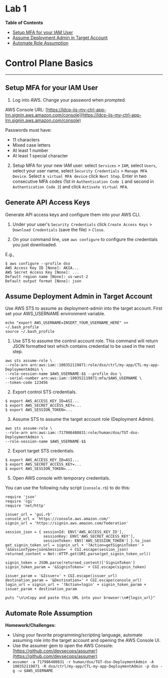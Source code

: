 # Lab 1

**Table of Contents**

- [Setup MFA for your IAM User](##setup-mfa-for-your-iam-user)
- [Assume Deployment Admin in Target Account](##assume-deployment-admin-in-target-account)
- [Automate Role Assumption](##automate-role-assumption)

# Control Plane Basics

---

## Setup MFA for your IAM User

1. Log into AWS. Change your password when prompted.

 AWS Console URL: [https://ldcp-iis-my-ctrl-app-lrn.signin.aws.amazon.com/console](https://ldcp-iis-my-ctrl-app-lrn.signin.aws.amazon.com/console)

 Passwords must have:

 - 11 characters
 - Mixed case letters
 - At least 1 number
 - At least 1 special character

2. Setup MFA for your new IAM user: select `Services` > `IAM`, select `Users`, select your user name, select `Security Credentials` > `Manage MFA Device`. Select `A virtual MFA device` click `Next Step`. Enter in two consecutive MFA codes (1st in `Authentication Code 1` and second in `Authentication Code 2`) and click `Activate Virtual MFA`.

## Generate API Access Keys

Generate API access keys and configure them into your AWS CLI.

1. Under your user's `Security Credentials` click `Create Access Keys` > `Download Credentials` (save the file) > `Close`.

2. On your command line, use `aws configure` to configure the credentials you just downloaded.

 E.g.,
 ```
$ aws configure --profile dso
AWS Access Key ID [None]: AKIA...
AWS Secret Access Key [None]: ...
Default region name [None]: us-west-2
Default output format [None]: json
 ```

## Assume Deployment Admin in Target Account

Use AWS STS to assume as deployment-admin into the target account. First set your AWS_USERNAME environment variable.

```
echo "export AWS_USERNAME=INSERT_YOUR_USERNAME_HERE" >> ~/.bash_profile
source ~/.bash_profile
```

1. Use STS to assume the control account role. This command will return JSON formatted text which contains credential to be used in the next step.

 ```
aws sts assume-role \
--role-arn arn:aws:iam::100352119871:role/dso/ctrl/my-app/CTL-my-app-DeploymentAdmin \
--role-session-name $AWS_USERNAME-$$ --profile dso \
--serial-number arn:aws:iam::100352119871:mfa/$AWS_USERNAME \
--token-code 123456
 ```

2. Export control STS credentials.

 ```
$ export AWS_ACCESS_KEY_ID=ASI...
$ export AWS_SECRET_ACCESS_KEY=...
$ export AWS_SESSION_TOKEN=...
 ```

3. Assume STS to assume the target account role (Deployment Admin).

 ```
aws sts assume-role \
--role-arn arn:aws:iam::717986480831:role/human/dso/TGT-dso-DeploymentAdmin \
--role-session-name $AWS_USERNAME-$$
 ```

 2. Export target STS credentials.

  ```
 $ export AWS_ACCESS_KEY_ID=ASI...
 $ export AWS_SECRET_ACCESS_KEY=...
 $ export AWS_SESSION_TOKEN=...
  ```

5. Open AWS console with temporary credentials.

 You can use the following ruby script (`console.rb`) to do this:

  ```
  require 'json'
  require 'cgi'
  require 'net/http'

  issuer_url = 'gui.rb'
  console_url = 'https://console.aws.amazon.com/'
  signin_url = 'https://signin.aws.amazon.com/federation'

  session_json = { sessionId: ENV['AWS_ACCESS_KEY_ID'],
                   sessionKey: ENV['AWS_SECRET_ACCESS_KEY'],
                   sessionToken: ENV['AWS_SESSION_TOKEN'] }.to_json
  get_signin_token_url = signin_url + '?Action=getSigninToken' + '&SessionType=json&Session=' + CGI.escape(session_json)
  returned_content = Net::HTTP.get(URI.parse(get_signin_token_url))

  signin_token = JSON.parse(returned_content)['SigninToken']
  signin_token_param = '&SigninToken=' + CGI.escape(signin_token)

  issuer_param = '&Issuer=' + CGI.escape(issuer_url)
  destination_param = '&Destination=' + CGI.escape(console_url)
  login_url = signin_url + '?Action=login' + signin_token_param + issuer_param + destination_param

  puts "\n\nCopy and paste this URL into your browser:\n#{login_url}"
   ```

## Automate Role Assumption

**Homework/Challenges:**

* Using your favorite programming/scripting language, automate assuming role into the target account and opening the AWS Console UI.
* Use the assumer gem to open the AWS Console: [https://github.com/devsecops/assumer](https://github.com/devsecops/assumer)
 * `assumer -a 717986480831 -r human/dso/TGT-dso-DeploymentAdmin -A 100352119871 -R dso/ctrl/my-app/CTL-my-app-DeploymentAdmin -p dso -g -u $AWS_USERNAME`
